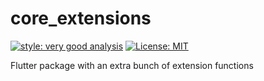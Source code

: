 # core_extensions

[![style: very good analysis][very_good_analysis_badge]][very_good_analysis_link]
[![License: MIT][license_badge]][license_link]

Flutter package with an extra bunch of extension functions

[license_badge]: https://img.shields.io/badge/license-MIT-blue.svg
[license_link]: https://opensource.org/licenses/MIT
[very_good_analysis_badge]: https://img.shields.io/badge/style-very_good_analysis-B22C89.svg
[very_good_analysis_link]: https://pub.dev/packages/very_good_analysis